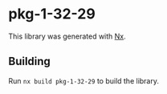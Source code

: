 # pkg-1-32-29

This library was generated with [Nx](https://nx.dev).

## Building

Run `nx build pkg-1-32-29` to build the library.
